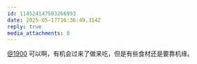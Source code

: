 ```yaml
---
id: 114524147503266993
date: 2025-05-17T16:36:49.314Z
reply: true
media_attachments: 0
---
```


[@1900](https://social.1900.live/@1900) 可以啊，有机会过来了做来吃，但是有些食材还是要靠机缘。

